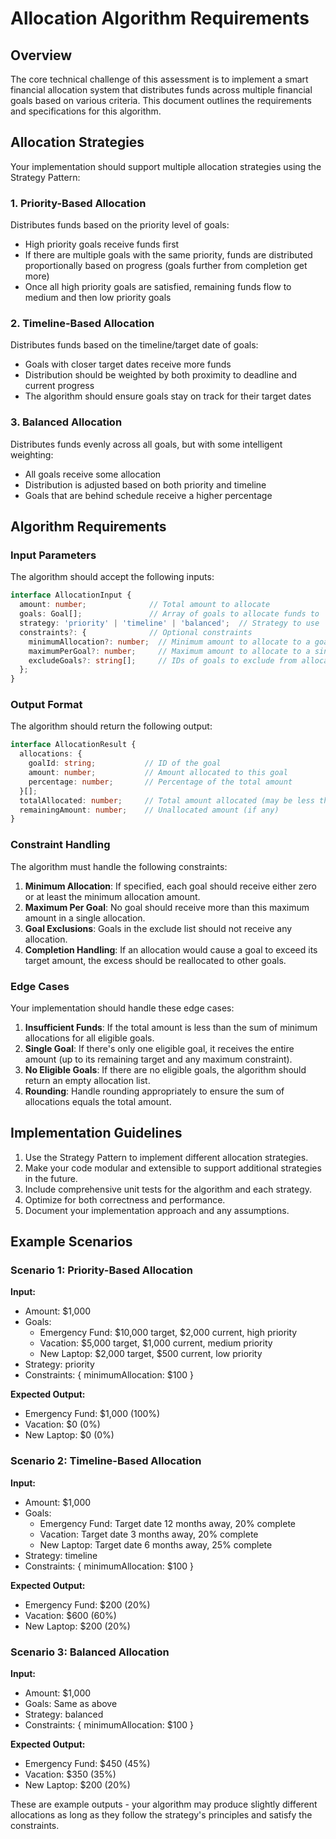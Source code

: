 # Allocation Algorithm Requirements

## Overview

The core technical challenge of this assessment is to implement a smart financial allocation system that distributes funds across multiple financial goals based on various criteria. This document outlines the requirements and specifications for this algorithm.

## Allocation Strategies

Your implementation should support multiple allocation strategies using the Strategy Pattern:

### 1. Priority-Based Allocation

Distributes funds based on the priority level of goals:

- High priority goals receive funds first
- If there are multiple goals with the same priority, funds are distributed proportionally based on progress (goals further from completion get more)
- Once all high priority goals are satisfied, remaining funds flow to medium and then low priority goals

### 2. Timeline-Based Allocation

Distributes funds based on the timeline/target date of goals:

- Goals with closer target dates receive more funds
- Distribution should be weighted by both proximity to deadline and current progress
- The algorithm should ensure goals stay on track for their target dates

### 3. Balanced Allocation

Distributes funds evenly across all goals, but with some intelligent weighting:

- All goals receive some allocation
- Distribution is adjusted based on both priority and timeline
- Goals that are behind schedule receive a higher percentage

## Algorithm Requirements

### Input Parameters

The algorithm should accept the following inputs:

```typescript
interface AllocationInput {
  amount: number;              // Total amount to allocate
  goals: Goal[];               // Array of goals to allocate funds to
  strategy: 'priority' | 'timeline' | 'balanced';  // Strategy to use
  constraints?: {              // Optional constraints
    minimumAllocation?: number;  // Minimum amount to allocate to a goal
    maximumPerGoal?: number;     // Maximum amount to allocate to a single goal
    excludeGoals?: string[];     // IDs of goals to exclude from allocation
  };
}
```

### Output Format

The algorithm should return the following output:

```typescript
interface AllocationResult {
  allocations: {
    goalId: string;           // ID of the goal
    amount: number;           // Amount allocated to this goal
    percentage: number;       // Percentage of the total amount
  }[];
  totalAllocated: number;     // Total amount allocated (may be less than input if constraints applied)
  remainingAmount: number;    // Unallocated amount (if any)
}
```

### Constraint Handling

The algorithm must handle the following constraints:

1. **Minimum Allocation**: If specified, each goal should receive either zero or at least the minimum allocation amount.
2. **Maximum Per Goal**: No goal should receive more than this maximum amount in a single allocation.
3. **Goal Exclusions**: Goals in the exclude list should not receive any allocation.
4. **Completion Handling**: If an allocation would cause a goal to exceed its target amount, the excess should be reallocated to other goals.

### Edge Cases

Your implementation should handle these edge cases:

1. **Insufficient Funds**: If the total amount is less than the sum of minimum allocations for all eligible goals.
2. **Single Goal**: If there's only one eligible goal, it receives the entire amount (up to its remaining target and any maximum constraint).
3. **No Eligible Goals**: If there are no eligible goals, the algorithm should return an empty allocation list.
4. **Rounding**: Handle rounding appropriately to ensure the sum of allocations equals the total amount.

## Implementation Guidelines

1. Use the Strategy Pattern to implement different allocation strategies.
2. Make your code modular and extensible to support additional strategies in the future.
3. Include comprehensive unit tests for the algorithm and each strategy.
4. Optimize for both correctness and performance.
5. Document your implementation approach and any assumptions.

## Example Scenarios

### Scenario 1: Priority-Based Allocation

**Input:**
- Amount: $1,000
- Goals:
  - Emergency Fund: $10,000 target, $2,000 current, high priority
  - Vacation: $5,000 target, $1,000 current, medium priority
  - New Laptop: $2,000 target, $500 current, low priority
- Strategy: priority
- Constraints: { minimumAllocation: $100 }

**Expected Output:**
- Emergency Fund: $1,000 (100%)
- Vacation: $0 (0%)
- New Laptop: $0 (0%)

### Scenario 2: Timeline-Based Allocation

**Input:**
- Amount: $1,000
- Goals:
  - Emergency Fund: Target date 12 months away, 20% complete
  - Vacation: Target date 3 months away, 20% complete
  - New Laptop: Target date 6 months away, 25% complete
- Strategy: timeline
- Constraints: { minimumAllocation: $100 }

**Expected Output:**
- Emergency Fund: $200 (20%)
- Vacation: $600 (60%)
- New Laptop: $200 (20%)

### Scenario 3: Balanced Allocation

**Input:**
- Amount: $1,000
- Goals: Same as above
- Strategy: balanced
- Constraints: { minimumAllocation: $100 }

**Expected Output:**
- Emergency Fund: $450 (45%)
- Vacation: $350 (35%)
- New Laptop: $200 (20%)

These are example outputs - your algorithm may produce slightly different allocations as long as they follow the strategy's principles and satisfy the constraints.